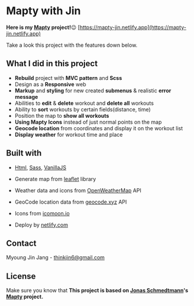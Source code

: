 # Mapty with Jin

**Here is my [Mapty](https://mapty-jin.netlify.app) project!**:wink: [https://mapty-jin.netlify.app](https://mapty-jin.netlify.app)

Take a look this project with the features down below. 


## What I did in this project

- **Rebuild** project with **MVC pattern** and **Scss**
- Design as a **Responsive** web 
- **Markup** and **styling** for new created **submenus** & realistic **error message**
- Abilities to **edit** & **delete** workout and **delete all** workouts
- Ability to **sort** workouts by certain fields(distance, time)
- Position the map to **show all workouts**
- **Using Mapty Icons** instead of just normal points on the map
- **Geocode location** from coordinates and display it on the workout list
- **Display weather** for workout time and place 


## Built with

- [Html](https://html.com/), [Sass](https://sass-lang.com/), [VanillaJS](https://www.javascript.com/)

- Generate map from [leaflet](https://leafletjs.com/) library
- Weather data and icons from [OpenWeatherMap](https://openweathermap.org/) API
- GeoCode location data from [geocode.xyz](https://geocode.xyz/) API
- Icons from [icomoon.io](https://icomoon.io/)
- Deploy by [netlify.com](https://www.netlify.com/)


## Contact

Myoung Jin Jang - [thinkjin6@gmail.com](https://www.google.com/gmail/about/)

## License

Make sure you know that **This project is based on [Jonas Schmedtmann](https://github.com/jonasschmedtmann)'s [Mapty](https://mapty.netlify.app/) project.**

